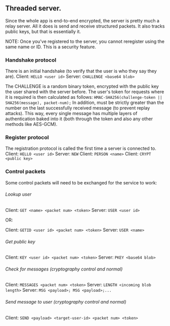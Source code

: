 ## Threaded server.
Since the whole app is end-to-end encrypted, the server is pretty much a relay server. All it does is send and receive structured packets.
It also tracks public keys, but that is essentially it.

NOTE: Once you've registered to the server, you cannot reregister using the same name or ID. This is a security feature.


### Handshake protocol
There is an initial handshake (to verify that the user is who they say they are).
Client: `HELLO <user id>`
Server: `CHALLENGE <base64 blob>`

The CHALLENGE is a random binary token, encrypted with the public key the user shared with the server before.
The user's token for requests where it is required is then calculated as follows:
`HMAC-SHA256(challenge-token || SHA256(message), packet-num);`
In addition, <packet num> must be strictly greater than the number on the last successfully received message (to prevent replay attacks).
This way, every single message has multiple layers of authentication baked into it (both through the token and also any other methods like AES-GCM).

### Register protocol
The registration protocol is called the first time a server is connected to.
Client: `HELLO <user id>`
Server: `NEW`
Client: `PERSON <name>`
Client: `CRYPT <public key>`

### Control packets
Some control packets will need to be exchanged for the service to work:

###### Lookup user
Client: `GET <name> <packet num> <token>`
Server: `USER <user id>`

OR:

Client: `GETID <user id> <packet num> <token>`
Server: `USER <name>`

###### Get public key
Client: `KEY <user id> <packet num> <token>`
Server: `PKEY <base64 blob>`

###### Check for messages (cryptography control and normal)
Client: `MESSAGES <packet num> <token>`
Server: `LENGTH <incoming blob length>`
Server: `MSG <payload>; MSG <payload>;...`

###### Send message to user (cryptography control and normal)
Client: `SEND <payload> <target-user-id> <packet num> <token>`